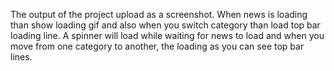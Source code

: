 The output of the project upload as a screenshot.
When news is loading than show loading gif and also when you switch category than load top bar loading line.
A spinner will load while waiting for news to load and when you move from one category to another, the loading as you can see top bar lines.

